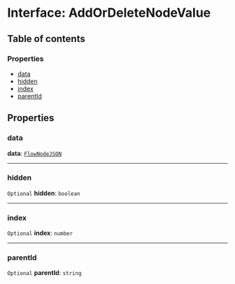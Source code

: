 # Interface: AddOrDeleteNodeValue

## Table of contents

### Properties

* [data](/en/auto-docs/fixed-layout-editor/interfaces/AddOrDeleteNodeValue.md#data)
* [hidden](/en/auto-docs/fixed-layout-editor/interfaces/AddOrDeleteNodeValue.md#hidden)
* [index](/en/auto-docs/fixed-layout-editor/interfaces/AddOrDeleteNodeValue.md#index)
* [parentId](/en/auto-docs/fixed-layout-editor/interfaces/AddOrDeleteNodeValue.md#parentid)

## Properties

### data

**data**: [`FlowNodeJSON`](/en/auto-docs/fixed-layout-editor/interfaces/FlowNodeJSON.md)

***

### hidden

`Optional` **hidden**: `boolean`

***

### index

`Optional` **index**: `number`

***

### parentId

`Optional` **parentId**: `string`
